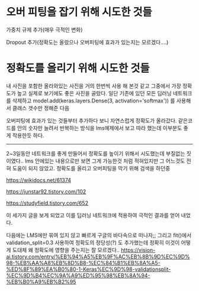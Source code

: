 # 오버 피팅을 잡기 위해 시도한 것들
가중치 규제 추가(매우 극적인 변화)

Dropout 추가(정확도는 올랐으나 오버피팅에 효과가 있는지는 모르겠다....)
# 정확도를 올리기 위해 시도한 것들
내 사진을 포함한 올라와있는 사진을 거의 한번씩 사용 해 본것 같고 그중에서 가장 정확도가 높고 실제로 보기에도 좋은 사진을 골랐다. 
일단 기존에 있던 모든 딥러닝 네트워크를 삭제하고 model.add(keras.layers.Dense(3, activation='softmax')) 를 사용해서 클래스 갯수만 정해준 다음

오버피팅에 효과가 있는 것들부터 추가하다 보니 자연스럽게 정확도가 올라갔다. 같은코드를 안의 숫자만 늘려서 반복하는 방식을 lms예제에서 보고 따라 했는데
이부분도 좋게 작용한듯 하다.




------------
2~3일동안 네트워크를 좋게 만들어서 정확도를 높이기 위해서 시도했는데 부질없는 짓이였다..
lms 안에있는 내용으로만 보면 그게 가능한것 처럼 적혀있지만 그 어느것도 전혀 도움이 되지 않았고. 
정확도를 올리고 오버피팅을 막기 위해 검색을 하던중

https://wikidocs.net/61374

https://junstar92.tistory.com/102

https://studyfield.tistory.com/652 

이 세가지 글을 보게 되었고 이를 딥러닝 네트워크에 적용하여 극적인 결과를 얻어 내었다.

다음에는 LMS에만 묶여 있지 않고 빠르게 구글의 바다속으로 떠나자;;
그리고 fit()에서 validation_split=0.3 사용하여 정확도의 정당성(?) 도 추가했는데 정확히 이것이 어떻게 도대체 왜 정확도에 영향을 주는지는 잘 모르겠다..
https://vision-ai.tistory.com/entry/%EB%94%A5%EB%9F%AC%EB%8B%9D%EC%9D%98-%EB%AA%A8%EB%8D%B8-%EC%84%B1%EB%8A%A5-%ED%8F%89%EA%B0%80-1-Keras%EC%9D%98-validationsplit-%EC%9D%B4%EC%9A%A9%ED%95%98%EB%8A%94-%EB%B0%A9%EB%B2%95

